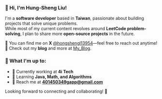### 👋 Hi, I'm Hung-Sheng Liu!

I'm a **software developer** based in **Taiwan**, passionate about building projects that solve unique problems.  
While most of my current content revolves around **LeetCode problem-solving**, I plan to share more **open-source projects** in the future.  

📢 You can find me on **X** [@hongshengl13954](https://x.com/hongshengl13954)—feel free to reach out anytime!  
📝 Check out my **blog** and more at [My_Blog](https://life-hungsheng.vercel.app/).  

### 🚀 What I'm up to:  
- 🔭 Currently working at **4i Tech**  
- 🌱 Learning **Java, Math, and Algorithms**  
- 📧 Reach me at **401450349gapp@gmail.com**  

Looking forward to connecting and collaborating! 🚀  


